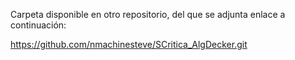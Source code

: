 Carpeta disponible en otro repositorio, del que se adjunta enlace a continuación: 

https://github.com/nmachinesteve/SCritica_AlgDecker.git 
